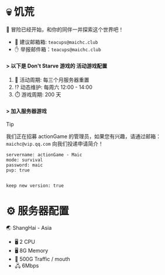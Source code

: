 # 💀 饥荒

🔭 冒险已经开始，和你的同伴一并探索这个世界吧！

- 💬 建议邮箱箱: `teacups@maichc.club`
- ✋ 举报邮件箱：`teacups@maichc.club`

#### > 以下是 Don't Starve 游戏的 活动游戏配置
1. 🚩 活动周期: 每三个月服务器重置
2. ⁉️ 动态维护: 每周六 12:00 - 14:00
3. ⏱️ 游戏周期: 200 天

#### > 加入服务器游戏
> [!TIP]
> 我们正在招募 actionGame 的管理员，如果您有兴趣，请通过邮箱：`maichc@vip.qq.com` 向我们投递申请简介！
```
servername: actionGame - Maic
mode: survival
password: maic
pvp: true


keep new version: true
```

# ⚙️ 服务器配置
🌏 ShangHai - Asia
- 🖥︎ 2 CPU
- 🖥︎ 8G Memory
- 🛜 500G Traffic / mouth
- 🖧 6Mbps